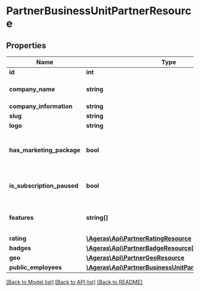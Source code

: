 # PartnerBusinessUnitPartnerResource

## Properties
Name | Type | Description | Notes
------------ | ------------- | ------------- | -------------
**id** | **int** | Primary ID. | [optional] 
**company_name** | **string** | Partner company name. | [optional] 
**company_information** | **string** |  | [optional] 
**slug** | **string** |  | [optional] 
**logo** | **string** |  | [optional] 
**has_marketing_package** | **bool** | Does the partner have a marketing package? | [optional] [default to false]
**is_subscription_paused** | **bool** | Is the partner&#39;s subscription paused? | [optional] [default to false]
**features** | **string[]** | An array of the partner&#39;s features | [optional] 
**rating** | [**\Ageras\Api\PartnerRatingResource**](PartnerRatingResource.md) |  | [optional] 
**badges** | [**\Ageras\Api\PartnerBadgeResource[]**](PartnerBadgeResource.md) |  | [optional] 
**geo** | [**\Ageras\Api\PartnerGeoResource**](PartnerGeoResource.md) |  | [optional] 
**public_employees** | [**\Ageras\Api\PartnerBusinessUnitPartnerUserResource[]**](PartnerBusinessUnitPartnerUserResource.md) |  | [optional] 

[[Back to Model list]](../README.md#documentation-for-models) [[Back to API list]](../README.md#documentation-for-api-endpoints) [[Back to README]](../README.md)


